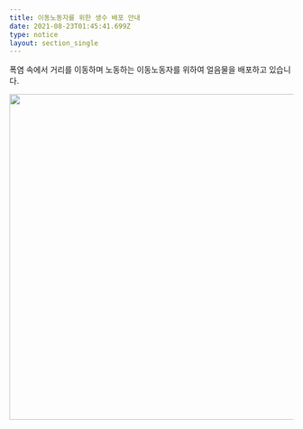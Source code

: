```yaml
---
title: 이동노동자를 위한 생수 배포 안내
date: 2021-08-23T01:45:41.699Z
type: notice
layout: section_single
---
```

<p>폭염 속에서 거리를 이동하며 노동하는 이동노동자를 위하여 얼음물을 배포하고 있습니다.</p>
<p><img src="https://drive.tiny.cloud/1/engl1s97gj9hrxpoa7eh7z5f05ozxfm1box3nxkh4j7a43ei/4aa4c81a-ca86-4926-84e8-ea17328b5103" alt="" width="880" height="577" /></p>